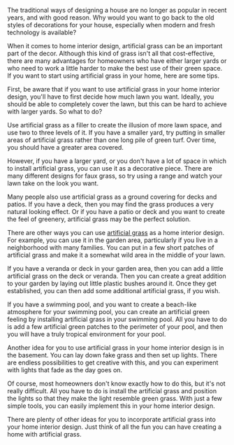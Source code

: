 The traditional ways of designing a house are no longer as popular in recent years, and with good reason. Why would you want to go back to the old styles of decorations for your house, especially when modern and fresh technology is available?

When it comes to home interior design, artificial grass can be an important part of the decor. Although this kind of grass isn't all that cost-effective, there are many advantages for homeowners who have either larger yards or who need to work a little harder to make the best use of their green space. If you want to start using artificial grass in your home, here are some tips.

First, be aware that if you want to use artificial grass in your home interior design, you'll have to first decide how much lawn you want. Ideally, you should be able to completely cover the lawn, but this can be hard to achieve with larger yards. So what to do?

Use artificial grass as a filler to create the illusion of more lawn space, and use two to three levels of it. If you have a smaller yard, try putting in smaller areas of artificial grass rather than one long pile of green turf. Over time, you should have a greater area covered.

However, if you have a larger yard, or you don't have a lot of space in which to install artificial grass, you can use it as a decorative piece. There are many different designs for faux grass, so try using a range and watch your lawn take on the look you want.

Many people also use artificial grass as a ground covering for decks and patios. If you have a deck, then you may find the grass produces a very natural looking effect. Or if you have a patio or deck and you want to create the feel of greenery, artificial grass may be the perfect solution.

There are other ways you can use <a href="https://grasscarpet.ae/artificial-grass-dubai/">artificial grass</a> as a home interior design. For example, you can use it in the garden area, particularly if you live in a neighborhood with many families. You can put in a few short patches of artificial grass and make it a somewhat wild area in the middle of your lawn.

If you have a veranda or deck in your garden area, then you can add a little artificial grass on the deck or veranda. Then you can create a great addition to your garden by laying out little plastic bushes around it. Once they get established, you can then add some additional artificial grass, if you wish.

If you have a swimming pool, and you want to create a beach-like atmosphere for your swimming pool, you can create an artificial green feeling by installing artificial grass in your swimming pool. All you have to do is add a few artificial green patches to the perimeter of your pool, and then you will have a truly tropical environment for your pool.

Another idea for you to use artificial grass in your home interior design is in the basement. You can lay down fake grass and then set up lights. There are endless possibilities to get creative with this, and you can experiment with lights that fade as the day goes on.

Of course, most homeowners don't know exactly how to do this, but it's not really difficult. All you have to do is install the artificial grass and position the lights so that they make the light resemble green grass. With just a few simple tools, you can easily implement this in your home interior design.

There are plenty of other ideas for you to incorporate artificial grass into your home interior design. Just think of all the fun you can have creating a home with artificial grass.
